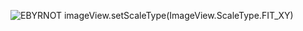 ![EBYRNOT](https://user-images.githubusercontent.com/68111911/118180186-519f3c80-b447-11eb-868b-6feb55c3057a.png)
imageView.setScaleType(ImageView.ScaleType.FIT_XY)
